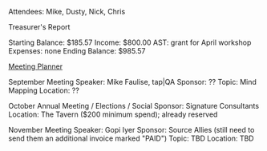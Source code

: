 Attendees: Mike, Dusty, Nick, Chris

Treasurer's Report

Starting Balance: $185.57
Income: $800.00
AST: grant for April workshop
Expenses: none
Ending Balance: $985.57

[Meeting Planner](https://docs.google.com/spreadsheets/d/1qY6O5bR5MWBwRZ-iIOG0dUWdoj8bld_chOMgfkDfrik/edit?usp=sharing)

September Meeting
Speaker: Mike Faulise, tap|QA
Sponsor: ??
Topic: Mind Mapping
Location: ??

October Annual Meeting / Elections / Social
Sponsor: Signature Consultants
Location: The Tavern ($200 minimum spend); already reserved

November Meeting
Speaker: Gopi Iyer
Sponsor: Source Allies (still need to send them an additional invoice marked "PAID")
Topic: TBD
Location: TBD
